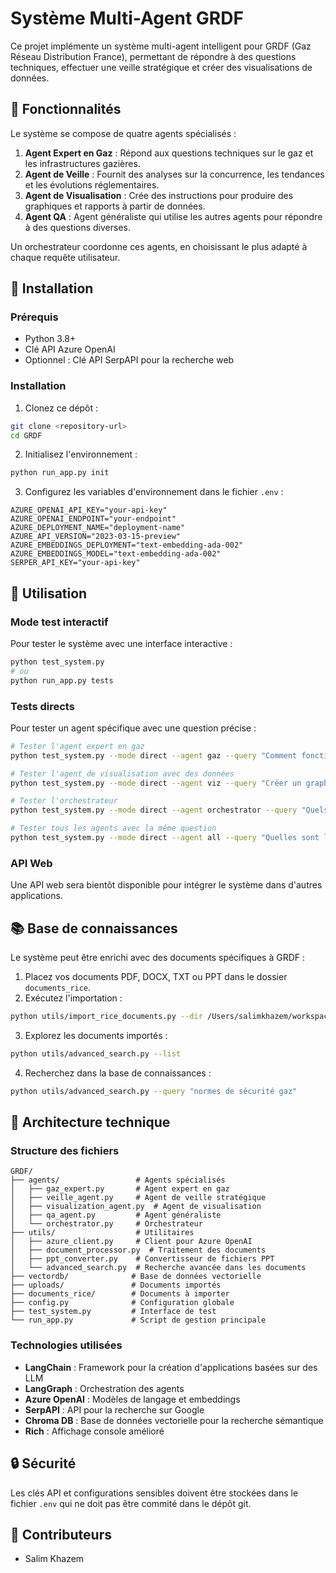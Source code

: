 # Système Multi-Agent GRDF

Ce projet implémente un système multi-agent intelligent pour GRDF (Gaz Réseau Distribution France), permettant de répondre à des questions techniques, effectuer une veille stratégique et créer des visualisations de données.


## 🚀 Fonctionnalités

Le système se compose de quatre agents spécialisés :

1. **Agent Expert en Gaz** : Répond aux questions techniques sur le gaz et les infrastructures gazières.
2. **Agent de Veille** : Fournit des analyses sur la concurrence, les tendances et les évolutions réglementaires.
3. **Agent de Visualisation** : Crée des instructions pour produire des graphiques et rapports à partir de données.
4. **Agent QA** : Agent généraliste qui utilise les autres agents pour répondre à des questions diverses.

Un orchestrateur coordonne ces agents, en choisissant le plus adapté à chaque requête utilisateur.

## 💾 Installation

### Prérequis
- Python 3.8+ 
- Clé API Azure OpenAI
- Optionnel : Clé API SerpAPI pour la recherche web

### Installation

1. Clonez ce dépôt :
```bash
git clone <repository-url>
cd GRDF
```

2. Initialisez l'environnement :
```bash
python run_app.py init
```

3. Configurez les variables d'environnement dans le fichier `.env` :
```
AZURE_OPENAI_API_KEY="your-api-key"
AZURE_OPENAI_ENDPOINT="your-endpoint"
AZURE_DEPLOYMENT_NAME="deployment-name"
AZURE_API_VERSION="2023-03-15-preview"
AZURE_EMBEDDINGS_DEPLOYMENT="text-embedding-ada-002"
AZURE_EMBEDDINGS_MODEL="text-embedding-ada-002"
SERPER_API_KEY="your-api-key"
```

## 📖 Utilisation

### Mode test interactif

Pour tester le système avec une interface interactive :

```bash
python test_system.py
# ou
python run_app.py tests
```

### Tests directs

Pour tester un agent spécifique avec une question précise :

```bash
# Tester l'agent expert en gaz
python test_system.py --mode direct --agent gaz --query "Comment fonctionne le réseau de distribution de gaz?"

# Tester l'agent de visualisation avec des données
python test_system.py --mode direct --agent viz --query "Créer un graphique de consommation" --data "Jan:100, Fév:120, Mar:90"

# Tester l'orchestrateur
python test_system.py --mode direct --agent orchestrator --query "Quels sont les concurrents de GRDF?"

# Tester tous les agents avec la même question
python test_system.py --mode direct --agent all --query "Quelles sont les normes de sécurité pour les installations de gaz?"
```

### API Web

Une API web sera bientôt disponible pour intégrer le système dans d'autres applications.

## 📚 Base de connaissances

Le système peut être enrichi avec des documents spécifiques à GRDF :

1. Placez vos documents PDF, DOCX, TXT ou PPT dans le dossier `documents_rice`.
2. Exécutez l'importation :
```bash
python utils/import_rice_documents.py --dir /Users/salimkhazem/workspace/AgenticAI/GRDF/documents_rice
```

3. Explorez les documents importés :
```bash
python utils/advanced_search.py --list
```

4. Recherchez dans la base de connaissances :
```bash
python utils/advanced_search.py --query "normes de sécurité gaz"
```

## 🧩 Architecture technique

### Structure des fichiers

```
GRDF/
├── agents/                 # Agents spécialisés
│   ├── gaz_expert.py       # Agent expert en gaz
│   ├── veille_agent.py     # Agent de veille stratégique
│   ├── visualization_agent.py  # Agent de visualisation
│   ├── qa_agent.py         # Agent généraliste
│   └── orchestrator.py     # Orchestrateur
├── utils/                  # Utilitaires
│   ├── azure_client.py     # Client pour Azure OpenAI
│   ├── document_processor.py  # Traitement des documents
│   ├── ppt_converter.py    # Convertisseur de fichiers PPT
│   └── advanced_search.py  # Recherche avancée dans les documents
├── vectordb/              # Base de données vectorielle
├── uploads/               # Documents importés
├── documents_rice/        # Documents à importer
├── config.py              # Configuration globale
├── test_system.py         # Interface de test
└── run_app.py             # Script de gestion principale
```

### Technologies utilisées

- **LangChain** : Framework pour la création d'applications basées sur des LLM
- **LangGraph** : Orchestration des agents
- **Azure OpenAI** : Modèles de langage et embeddings
- **SerpAPI** : API pour la recherche sur Google
- **Chroma DB** : Base de données vectorielle pour la recherche sémantique
- **Rich** : Affichage console amélioré

## 🔒 Sécurité

Les clés API et configurations sensibles doivent être stockées dans le fichier `.env` qui ne doit pas être commité dans le dépôt git.

## 👥 Contributeurs

- Salim Khazem
